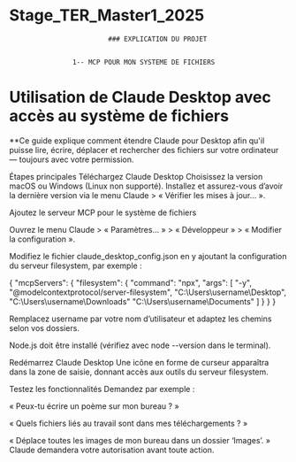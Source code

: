 # Stage_TER_Master1_2025

                             ### EXPLICATION DU PROJET


                    1-- MCP POUR MON SYSTEME DE FICHIERS


# Utilisation de Claude Desktop avec accès au système de fichiers

**Ce guide explique comment étendre Claude pour Desktop afin qu'il puisse lire, écrire, déplacer et rechercher des fichiers sur votre ordinateur — toujours avec votre permission.

Étapes principales
Téléchargez Claude Desktop
Choisissez la version macOS ou Windows (Linux non supporté). Installez et assurez-vous d’avoir la dernière version via le menu Claude > « Vérifier les mises à jour… ».

Ajoutez le serveur MCP pour le système de fichiers

Ouvrez le menu Claude > « Paramètres… » > « Développeur » > « Modifier la configuration ».

Modifiez le fichier claude_desktop_config.json en y ajoutant la configuration du serveur filesystem, par exemple :


{
  "mcpServers": {
    "filesystem": {
      "command": "npx",
      "args": [
        "-y",
        "@modelcontextprotocol/server-filesystem",
        "C:\\Users\\username\\Desktop",
        "C:\\Users\\username\\Downloads"
        "C:\\Users\\username\\Documents"
      ]
    }
  }
}




Remplacez username par votre nom d’utilisateur et adaptez les chemins selon vos dossiers.

Node.js doit être installé (vérifiez avec node --version dans le terminal).

Redémarrez Claude Desktop
Une icône en forme de curseur apparaîtra dans la zone de saisie, donnant accès aux outils du serveur filesystem.

Testez les fonctionnalités
Demandez par exemple :

« Peux-tu écrire un poème sur mon bureau ? »

« Quels fichiers liés au travail sont dans mes téléchargements ? »

« Déplace toutes les images de mon bureau dans un dossier ‘Images’. »
Claude demandera votre autorisation avant toute action.